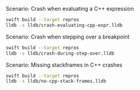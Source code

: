 Scenario: Crash when evaluating a C++ expression

```sh
swift build --target repros
lldb -s lldb/crash-evaluating-cpp-expr.lldb
```

Scenario: Crash when stepping over a breakpoint

```sh
swift build --target repros
lldb -s lldb/crash-during-step-over.lldb
```

Scenario: Missing stackframes in C++ crashes

```sh
swift build --target repros
lldb -s lldb/no-cpp-stack-frames.lldb
```
